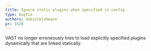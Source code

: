 ```yaml
---
title: Ignore static plugins when specified in config
type: bugfix
authors: dominiklohmann
pr: 1528
---
```


VAST no longer erroneously tries to load explicitly specified plugins
dynamically that are linked statically.
